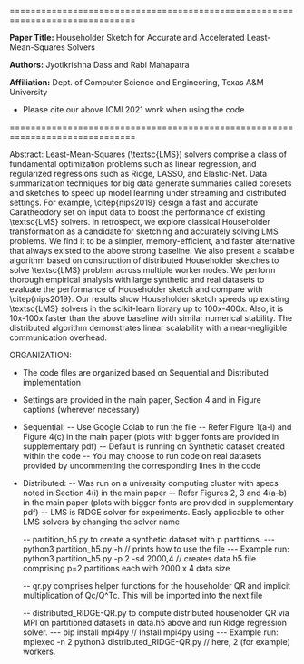 ==============================================================================

**Paper Title:** Householder Sketch for Accurate and Accelerated Least-Mean-Squares Solvers

**Authors:** Jyotikrishna Dass and Rabi Mahapatra 

**Affiliation:** Dept. of Computer Science and Engineering, Texas A&M University


- Please cite our above ICMl 2021 work when using the code

==============================================================================


Abstract: 
Least-Mean-Squares (\textsc{LMS}) solvers comprise a class of fundamental optimization problems such as linear regression, and regularized regressions such as Ridge, LASSO, and Elastic-Net. Data summarization techniques for big data generate summaries called coresets and sketches to speed up model learning under streaming and distributed settings. For example, \citep{nips2019} design a fast and accurate Caratheodory set on input data to boost the performance of existing \textsc{LMS} solvers. In retrospect, we explore classical Householder transformation as a candidate for sketching and accurately solving LMS problems. We find it to be a simpler, memory-efficient, and faster alternative that always existed to the above strong baseline. We also present a scalable algorithm based on construction of distributed Householder sketches to solve \textsc{LMS} problem across multiple worker nodes. We perform thorough empirical analysis with large synthetic and real datasets to evaluate the performance of Householder sketch and compare with \citep{nips2019}. Our results show Householder sketch speeds up existing \textsc{LMS} solvers in the scikit-learn library up to $100$x-$400$x. Also, it is $10$x-$100$x faster than the above baseline with similar numerical stability. The distributed algorithm demonstrates linear scalability with a near-negligible communication overhead.



ORGANIZATION:
- The code files are organized based on Sequential and Distributed implementation
- Settings are provided in the main paper, Section 4 and in Figure captions (wherever necessary)

- Sequential:
	-- Use Google Colab to run the file
	-- Refer Figure 1(a-l) and Figure 4(c) in the main paper (plots with bigger fonts are provided in supplementary pdf)
	-- Default is running on Synthetic dataset created within the code
	-- You may choose to run code on real datasets provided by uncommenting the corresponding lines in the code
	

- Distributed: 
	-- Was run on a university computing cluster with specs noted in Section 4(i) in the main paper
	-- Refer Figures 2, 3 and 4(a-b) in the main paper (plots with bigger fonts are provided in supplementary pdf)
	-- LMS is RIDGE solver for experiments. Easly applicable to other LMS solvers by changing the solver name 
	
	-- partition_h5.py to create a synthetic dataset with p partitions. 
		--- python3 partition_h5.py -h  // prints how to use the file
		--- Example run:  python3 partition_h5.py -p 2 -sd 2000,4 
			// creates data.h5 file comprising p=2 partitions each with 2000 x 4 data size
			
	-- qr.py comprises helper functions for the householder QR and implicit multiplication of Qc/Q^Tc. This will be imported into the next file
	
	-- distributed_RIDGE-QR.py to compute distributed householder QR via MPI on partitioned datasets in data.h5 above and run Ridge regression solver. 
		--- pip install mpi4py // Install mpi4py using 
		--- Example run: mpiexec -n 2 python3 distributed_RIDGE-QR.py // here,  2 (for example) workers.

	
